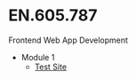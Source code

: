 # EN.605.787

Frontend Web App Development

- Module 1
  - [Test Site](https://deleomike.github.io/EN.605.787/module_1/test_site)